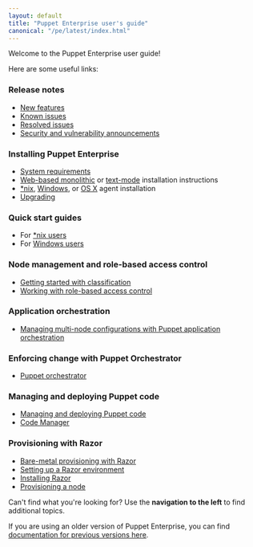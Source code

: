 ```yaml
---
layout: default
title: "Puppet Enterprise user's guide"
canonical: "/pe/latest/index.html"
---
```


Welcome to the Puppet Enterprise user guide!

Here are some useful links:

### Release notes

* [New features](./release_notes.html)
* [Known issues](./release_notes_known_issues.html)
* [Resolved issues](./release_notes_resolved_issues.html)
* [Security and vulnerability announcements](https://puppet.com/docs/security-vulnerability-announcements)

### Installing Puppet Enterprise

* [System requirements](./sys_req_hw.html)
* [Web-based monolithic](./install_pe_mono.html) or [text-mode](./install_text_mode_split.html) installation instructions
* [*nix](./install_agents.html), [Windows](./install_windows.html), or [OS X](./install_osx.html) agent installation
* [Upgrading](./upgrade_mono.html)


### Quick start guides

* For [*nix users](./quick_start.html)
* For [Windows users](./quick_start_windows_intro.html)

### Node management and role-based access control

* [Getting started with classification](./console_classes_groups_getting_started.html)
* [Working with role-based access control](./rbac_intro.html)

### Application orchestration

* [Managing multi-node configurations with Puppet application orchestration](./app_orchestration_overview.html)

### Enforcing change with Puppet Orchestrator

* [Puppet orchestrator](./orchestrator_intro.html)

### Managing and deploying Puppet code

* [Managing and deploying Puppet code](./cmgmt_managing_code.html)
* [Code Manager](./code_mgr.html)

### Provisioning with Razor

* [Bare-metal provisioning with Razor](./razor_intro.html)
* [Setting up a Razor environment](./razor_prereqs.html)
* [Installing Razor](./razor_install.html)
* [Provisioning a node](./razor_using.html)

Can't find what you're looking for? Use the **navigation to the left** to find additional topics.

If you are using an older version of Puppet Enterprise, you can find [documentation for previous versions here](/pe/index.html).
